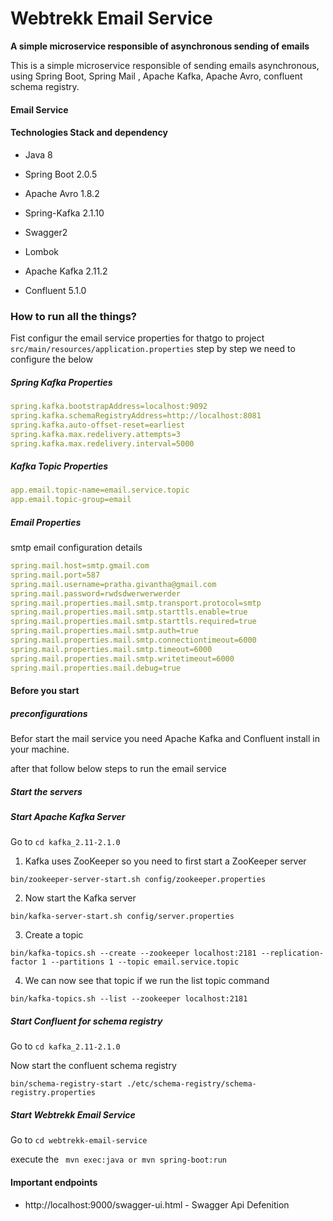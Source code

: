 
# Webtrekk Email Service #

**A simple microservice responsible of asynchronous sending of emails**

This is a simple microservice responsible of sending emails asynchronous, using Spring Boot, Spring Mail , Apache Kafka, Apache Avro, confluent schema registry.


#### Email Service ###

#### Technologies Stack and dependency ###

- Java 8
- Spring Boot 2.0.5
- Apache Avro 1.8.2
- Spring-Kafka 2.1.10   
- Swagger2
- Lombok

- Apache Kafka 2.11.2
- Confluent 5.1.0

### How to run all the things? ##

Fist configur the email service properties for thatgo to project `src/main/resources/application.properties` step by step we need to configure the below 

##### Spring Kafka Properties 

```yml
spring.kafka.bootstrapAddress=localhost:9092
spring.kafka.schemaRegistryAddress=http://localhost:8081
spring.kafka.auto-offset-reset=earliest
spring.kafka.max.redelivery.attempts=3
spring.kafka.max.redelivery.interval=5000
```

##### Kafka Topic Properties

```yml
app.email.topic-name=email.service.topic
app.email.topic-group=email
```

##### Email Properties

smtp email configuration details

```yml
spring.mail.host=smtp.gmail.com
spring.mail.port=587
spring.mail.username=pratha.givantha@gmail.com
spring.mail.password=rwdsdwerwerwerder
spring.mail.properties.mail.smtp.transport.protocol=smtp
spring.mail.properties.mail.smtp.starttls.enable=true
spring.mail.properties.mail.smtp.starttls.required=true
spring.mail.properties.mail.smtp.auth=true
spring.mail.properties.mail.smtp.connectiontimeout=6000
spring.mail.properties.mail.smtp.timeout=6000
spring.mail.properties.mail.smtp.writetimeout=6000
spring.mail.properties.mail.debug=true
```

#### Before you start #

##### preconfigurations 

Befor start the mail service you need Apache Kafka and Confluent install in your machine.


after that follow below steps to run the email service 

##### Start the servers

##### Start Apache Kafka Server 

Go to 
`cd kafka_2.11-2.1.0`

1. Kafka uses ZooKeeper so you need to first start a ZooKeeper server 

`bin/zookeeper-server-start.sh config/zookeeper.properties`

2. Now start the Kafka server

`bin/kafka-server-start.sh config/server.properties`

3. Create a topic

`bin/kafka-topics.sh --create --zookeeper localhost:2181 --replication-factor 1 --partitions 1 --topic email.service.topic`

4. We can now see that topic if we run the list topic command

`bin/kafka-topics.sh --list --zookeeper localhost:2181`

##### Start Confluent for schema registry 

Go to 
`cd kafka_2.11-2.1.0`

 Now start the confluent schema registry

`bin/schema-registry-start ./etc/schema-registry/schema-registry.properties`

##### Start Webtrekk Email Service

Go to 
`cd webtrekk-email-service`

execute the 
` mvn exec:java or mvn spring-boot:run`

#### Important endpoints

- http://localhost:9000/swagger-ui.html - Swagger Api Defenition



